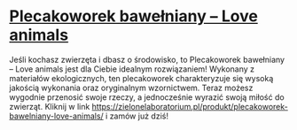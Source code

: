 # [Plecakoworek bawełniany – Love animals](https://zielonelaboratorium.pl/produkt/plecakoworek-bawelniany-love-animals/)

Jeśli kochasz zwierzęta i dbasz o środowisko, to Plecakoworek bawełniany – Love animals jest dla Ciebie idealnym rozwiązaniem! Wykonany z materiałów ekologicznych, ten plecakoworek charakteryzuje się wysoką jakością wykonania oraz oryginalnym wzornictwem. Teraz możesz wygodnie przenosić swoje rzeczy, a jednocześnie wyrazić swoją miłość do zwierząt. Kliknij w link https://zielonelaboratorium.pl/produkt/plecakoworek-bawelniany-love-animals/ i zamów już dziś!